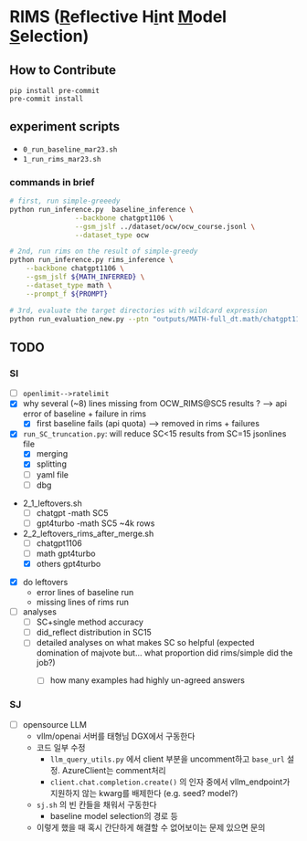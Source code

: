 # RIMS (<u>R</u>eflective H<u>i</u>nt <u>M</u>odel <u>S</u>election)

## How to Contribute
```
pip install pre-commit
pre-commit install
```

## experiment scripts
- `0_run_baseline_mar23.sh`
- `1_run_rims_mar23.sh`

### commands in brief
```bash
# first, run simple-greeedy
python run_inference.py  baseline_inference \
                --backbone chatgpt1106 \
                --gsm_jslf ../dataset/ocw/ocw_course.jsonl \
                --dataset_type ocw

# 2nd, run rims on the result of simple-greedy
python run_inference.py rims_inference \
    --backbone chatgpt1106 \
    --gsm_jslf ${MATH_INFERRED} \
    --dataset_type math \
    --prompt_f ${PROMPT}

# 3rd, evaluate the target directories with wildcard expression
python run_evaluation_new.py --ptn "outputs/MATH-full_dt.math/chatgpt1106/*/*jsonl" --eval_type math --outf math1106_results.txt
```

## TODO
### SI
- [ ] `openlimit-->ratelimit`
- [x] why several (~8) lines missing from OCW_RIMS@SC5 results ? --> api error of baseline + failure in rims
  - [x] first baseline fails (api quota) --> removed in rims + failures
- [x] `run_SC_truncation.py`: will reduce SC\<15 results from SC=15 jsonlines file
  - [x] merging
  - [x] splitting
  - [ ] yaml file
  - [ ] dbg
- 2_1_leftovers.sh
  - [ ] chatgpt -math SC5
  - [ ] gpt4turbo -math SC5 ~4k rows
- 2_2_leftovers_rims_after_merge.sh
  - [ ] chatgpt1106
  - [ ] math gpt4turbo
  - [x] others gpt4turbo
- [x] do leftovers
  - error lines of baseline run
  - missing lines of rims run
- [ ] analyses
  - [ ] SC+single method accuracy
  - [ ] did_reflect distribution in SC15
  - [ ] detailed analyses on what makes SC so helpful (expected domination of majvote but... what proportion did rims/simple did the job?)
    - [ ] how many examples had highly un-agreed answers



### SJ
- [ ] opensource LLM
  - vllm/openai 서버를 태형님 DGX에서 구동한다
  - 코드 일부 수정
    - `llm_query_utils.py` 에서 client 부분을 uncomment하고 `base_url` 설정. AzureClient는 comment처리
    - `client.chat.completion.create()` 의 인자 중에서 vllm_endpoint가 지원하지 않는 kwarg를 배제한다 (e.g. seed? model?)
  - `sj.sh` 의 빈 칸들을 채워서 구동한다
    - baseline model selection의 경로 등
  - 이렇게 했을 때 혹시 간단하게 해결할 수 없어보이는 문제 있으면 문의
